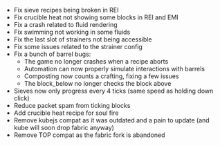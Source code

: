 * Fix sieve recipes being broken in REI
* Fix crucible heat not showing some blocks in REI and EMI
* Fix a crash related to fluid rendering
* Fix swimming not working in some fluids
* Fix the last slot of strainers not being accessible
* Fix some issues related to the strainer config
* Fix a bunch of barrel bugs:
    * The game no longer crashes when a recipe aborts
    * Automation can now properly simulate interactions with barrels
    * Composting now counts a crafting, fixing a few issues
    * The block_below no longer checks the block above
* Sieves now only progress every 4 ticks (same speed as holding down click)
* Reduce packet spam from ticking blocks
* Add crucible heat recipe for soul fire
* Remove kubejs compat as it was outdated and a pain to update (and kube will soon drop fabric anyway)
* Remove TOP compat as the fabric fork is abandoned
